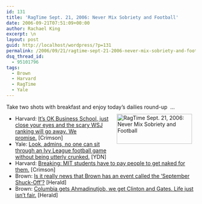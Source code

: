 ```yaml
---
id: 131
title: 'RagTime Sept. 21, 2006: Never Mix Sobriety and Football'
date: 2006-09-21T07:51:09+00:00
author: Rachael King
excerpt: \n
layout: post
guid: http://localhost/wordpress/?p=131
permalink: /2006/09/21/ragtime-sept-21-2006-never-mix-sobriety-and-football/
dsq_thread_id:
  - 95101796
tags:
  - Brown
  - Harvard
  - RagTime
  - Yale
---
```

Take two shots&nbsp;with breakfast and enjoy today&#8217;s&nbsp;dailies round-up &nbsp;&#8230;[<img height="80" hspace="10" src="http://www.ivygateblog.com/wp-content/uploads/2006/09/ragtime.jpg" width="200" align="right" vspace="10" border="0" alt="RagTime Sept. 21, 2006: Never Mix Sobriety and Football" />](http://www.ivygateblog.com/tags/ragtime/)

  * Harvard: [It&#8217;s OK Business School, just close your eyes and the scary WSJ ranking will go away. We promise.](http://www.thecrimson.com/article.aspx?ref=514391)&nbsp;[Crimson]
  * Yale: [Look, admins, no one can sit through an Ivy League football game without being utterly crunked.](http://www.yaledailynews.com/Article.aspx?ArticleID=33305)&nbsp;[YDN]
  * Harvard: [Breaking: MIT students have to pay people to get naked for them.](http://www.thecrimson.com/article.aspx?ref=514390)&nbsp;[Crimson]
  * Brown: [Is it really news that Brown has an event called the &#8216;September Shuck-Off&#8217;?](http://media.www.browndailyherald.com/media/storage/paper472/news/2006/09/21/CampusNews/September.ShuckOff-2289693.shtml?sourcedomain=www.browndailyherald.com&MIIHost=media.collegepublisher.com)&nbsp;[Herald]
  * Brown: [Columbia gets Ahmadinutjob,&nbsp;we get Clinton and Gates. Life just isn&#8217;t fair.](http://media.www.browndailyherald.com/media/storage/paper472/news/2006/09/21/CampusNews/Simmons.Moderates.Global.Poverty.Panel.Featuring.Clinton.And.Gates-2289684.shtml?sourcedomain=www.browndailyherald.com&MIIHost=media.collegepublisher.com)&nbsp;[Herald]